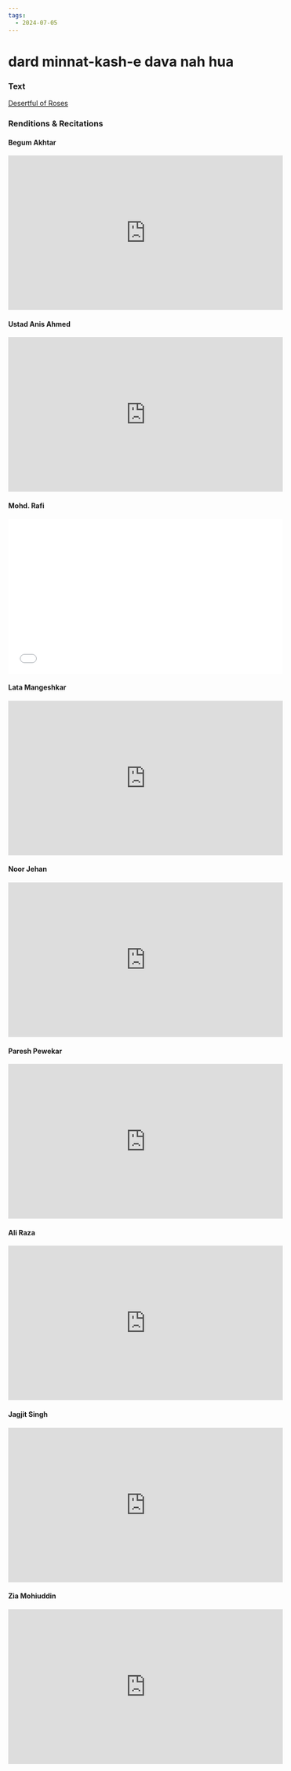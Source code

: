 ```yaml
---
tags:
  - 2024-07-05
---
```

# dard minnat-kash-e dava nah hua

### Text
[Desertful of Roses](https://franpritchett.com/00ghalib/026/index_026.html)

### Renditions & Recitations

#### Begum Akhtar

<iframe width="560" height="315" src="https://www.youtube.com/embed/9E7z3GGhR54" title="YouTube video player" frameborder="0" allow="accelerometer; autoplay; clipboard-write; encrypted-media; gyroscope; picture-in-picture" allowfullscreen></iframe>

#### Ustad Anis Ahmed

<iframe width="560" height="315" src="https://www.youtube.com/embed/2XLROyq_hKM" title="YouTube video player" frameborder="0" allow="accelerometer; autoplay; clipboard-write; encrypted-media; gyroscope; picture-in-picture" allowfullscreen></iframe>

#### Mohd. Rafi

<iframe width="560" height="315" src="[https://www.youtube.com/embed/8c213rkrQfA](https://www.youtube.com/embed/8c213rkrQfA&list=RD8c213rkrQfA&start_radio=1)" title="YouTube video player" frameborder="0" allow="accelerometer; autoplay; clipboard-write; encrypted-media; gyroscope; picture-in-picture" allowfullscreen></iframe>

#### Lata Mangeshkar

<iframe width="560" height="315" src="https://www.youtube.com/embed/uS9DpVkQeGQ" title="YouTube video player" frameborder="0" allow="accelerometer; autoplay; clipboard-write; encrypted-media; gyroscope; picture-in-picture" allowfullscreen></iframe>

#### Noor Jehan

<iframe width="560" height="315" src="https://www.youtube.com/embed/6miPdM1T8xc" title="YouTube video player" frameborder="0" allow="accelerometer; autoplay; clipboard-write; encrypted-media; gyroscope; picture-in-picture" allowfullscreen></iframe>

#### Paresh Pewekar

<iframe width="560" height="315" src="https://www.youtube.com/embed/pIHJ9BqmLrw" title="YouTube video player" frameborder="0" allow="accelerometer; autoplay; clipboard-write; encrypted-media; gyroscope; picture-in-picture" allowfullscreen></iframe>

#### Ali Raza

<iframe width="560" height="315" src="https://www.youtube.com/embed/-NWq-GqpLO4" title="YouTube video player" frameborder="0" allow="accelerometer; autoplay; clipboard-write; encrypted-media; gyroscope; picture-in-picture" allowfullscreen></iframe>

#### Jagjit Singh

<iframe width="560" height="315" src="https://www.youtube.com/embed/AU41mce4jyw" title="YouTube video player" frameborder="0" allow="accelerometer; autoplay; clipboard-write; encrypted-media; gyroscope; picture-in-picture" allowfullscreen></iframe>

#### Zia Mohiuddin

<iframe width="560" height="315" src="https://www.youtube.com/embed/iIRAWC3ehCg" title="YouTube video player" frameborder="0" allow="accelerometer; autoplay; clipboard-write; encrypted-media; gyroscope; picture-in-picture" allowfullscreen></iframe>

